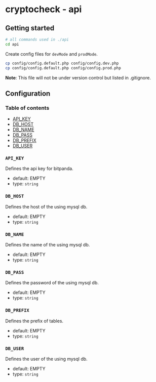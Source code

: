 # cryptocheck - api

## Getting started

```bash
# all commands used in ./api
cd api
```

Create config files for `devMode` and `prodMode`.

```bash
cp config/config.default.php config/config.dev.php
cp config/config.default.php config/config.prod.php
```

**Note**: This file will not be under version control but listed in .gitignore.

## Configuration

### Table of contents

* [API_KEY](#APIKEY)
* [DB_HOST](#DBHOST)
* [DB_NAME](#DBNAME)
* [DB_PASS](#DBPASS)
* [DB_PREFIX](#DBPREFIX)
* [DB_USER](#DBUSER)

### `API_KEY`

Defines the api key for bitpanda.

* default: EMPTY
* type: `string`

### `DB_HOST`

Defines the host of the using mysql db.

* default: EMPTY
* type: `string`

### `DB_NAME`

Defines the name of the using mysql db.

* default: EMPTY
* type: `string`

### `DB_PASS`

Defines the password of the using mysql db.

* default: EMPTY
* type: `string`

### `DB_PREFIX`

Defines the prefix of tables.

* default: EMPTY
* type: `string`

### `DB_USER`

Defines the user of the using mysql db.

* default: EMPTY
* type: `string`
